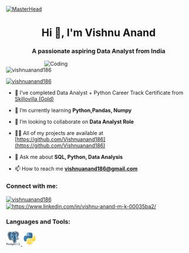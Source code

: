 [![MasterHead](https://img.freepik.com/free-vector/data-concept-illustration-idea-collecting-analysing-using_613284-1574.jpg?t=st=1724826141~exp=1724829741~hmac=837b08f60f34b9427ce9be0eabd72f9c84b16f3d4f8815fd49fa946d03423f6e&w=1060)](https://Vishnuanand186.io)
<h1 align="center">Hi 👋, I'm Vishnu Anand</h1>
<h3 align="center">A passionate aspiring Data Analyst from India</h3>
<img align="right" alt="Coding" width="400" src="https://cdn.prod.website-files.com/5c19100c2b50073e6ee69da1/60d34f3b422c048fb72cb925_Analyze.gif">

<p align="left"> <img src="https://komarev.com/ghpvc/?username=vishnuanand186&label=Profile%20views&color=0e75b6&style=flat" alt="vishnuanand186" /> </p>

<p align="left"> <a href="https://twitter.com/vishnuanand186" target="blank"><img src="https://img.shields.io/twitter/follow/vishnuanand186?logo=twitter&style=for-the-badge" alt="vishnuanand186" /></a> </p>

- 🏅 I’ve completed Data Analyst + Python Career Track Certificate from [Skillovilla (Gold) ](https://www.skillovilla.com/certificate/C348RHTY)
  
- 🌱 I’m currently learning **Python,Pandas, Numpy**
  
- 👯 I’m looking to collaborate on **Data Analyst Role**

- 👨‍💻 All of my projects are available at [https://github.com/Vishnuanand186](https://github.com/Vishnuanand186)

- 💬 Ask me about **SQL, Python, Data Analysis**

- 📫 How to reach me **vishnuanand186@gmail.com**

<h3 align="left">Connect with me:</h3>
<p align="left">
<a href="https://twitter.com/vishnuanand186" target="blank"><img align="center" src="https://raw.githubusercontent.com/rahuldkjain/github-profile-readme-generator/master/src/images/icons/Social/twitter.svg" alt="vishnuanand186" height="30" width="40" /></a>
<a href="https://linkedin.com/in/https://www.linkedin.com/in/vishnu-anand-m-k-00035ba2/" target="blank"><img align="center" src="https://raw.githubusercontent.com/rahuldkjain/github-profile-readme-generator/master/src/images/icons/Social/linked-in-alt.svg" alt="https://www.linkedin.com/in/vishnu-anand-m-k-00035ba2/" height="30" width="40" /></a>
</p>

<h3 align="left">Languages and Tools:</h3>
<p align="left"> <a href="https://www.postgresql.org" target="_blank" rel="noreferrer"> <img src="https://raw.githubusercontent.com/devicons/devicon/master/icons/postgresql/postgresql-original-wordmark.svg" alt="postgresql" width="40" height="40"/> </a> <a href="https://www.python.org" target="_blank" rel="noreferrer"> <img src="https://raw.githubusercontent.com/devicons/devicon/master/icons/python/python-original.svg" alt="python" width="40" height="40"/> </a> </p>


